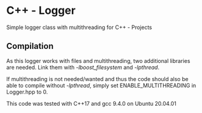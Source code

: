 # C++ - Logger
Simple logger class with multithreading for C++ - Projects

## Compilation
As this logger works with files and multithreading, two additional libraries are needed. Link them with *-lboost_filesystem* and *-lpthread*.

If multithreading is not needed/wanted and thus the code should also be able to compile without *-lpthread*, simply set ENABLE_MULTITHREADING in Logger.hpp to 0.

This code was tested with C++17 and gcc 9.4.0 on Ubuntu 20.04.01
